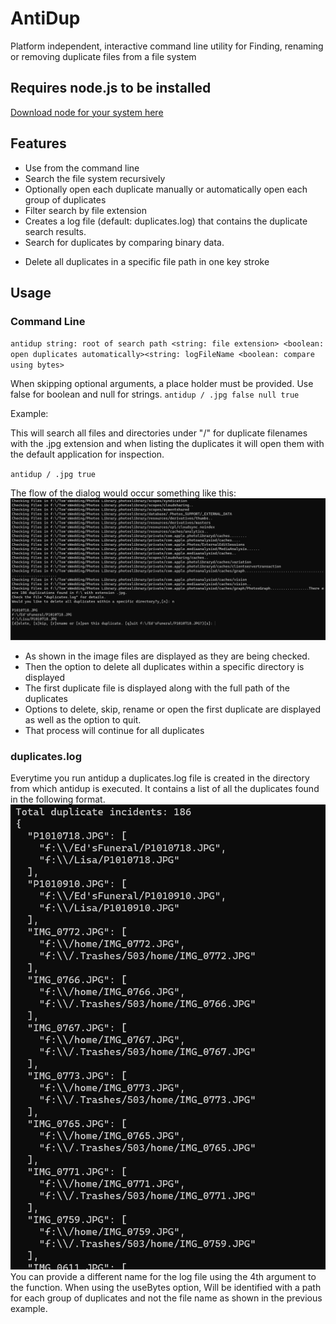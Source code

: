 # AntiDup

Platform independent, interactive command line utility for Finding, renaming or removing duplicate files from a file system

## Requires node.js to be installed

[Download node for your system here](https://nodejs.org/en/download/)

## Features

- Use from the command line
- Search the file system recursively
- Optionally open each duplicate manually or automatically open each group of duplicates
- Filter search by file extension
- Creates a log file (default: duplicates.log) that contains the duplicate search results.
- Search for duplicates by comparing binary data.

* Delete all duplicates in a specific file path in one key stroke

## Usage

### Command Line

`antidup string: root of search path <string: file extension> <boolean: open duplicates automatically><string: logFileName <boolean: compare using bytes>`

When skipping optional arguments, a place holder must be provided. Use false for boolean and null for strings.
`antidup / .jpg false null true`

Example:

This will search all files and directories under "/" for duplicate filenames with the .jpg extension and when listing the duplicates it will open them with the default application for inspection.

`antidup / .jpg true`

The flow of the dialog would occur something like this:
!["commandLineFlow.png"](commandLineFlow.png "Command Line Flow")

- As shown in the image files are displayed as they are being checked.
- Then the option to delete all duplicates within a specific directory is displayed
- The first duplicate file is displayed along with the full path of the duplicates
- Options to delete, skip, rename or open the first duplicate are displayed as well as the option to quit.
- That process will continue for all duplicates

### duplicates.log

Everytime you run antidup a duplicates.log file is created in the directory from which antidup is executed. It contains a list of all the duplicates found in the following format.
!["Sample of duplicates.log file"](antidupLogFileImage.png "Sample of duplicates.log file")
You can provide a different name for the log file using the
4th argument to the function. When using the useBytes option, Will be identified with a path for each group of duplicates and not the file name as shown in the previous example.
